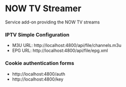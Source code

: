 # NOW TV Streamer

Service add-on providing the NOW TV streams
    
### IPTV Simple Configuration
- M3U URL: http://localhost:4800/api/file/channels.m3u
- EPG URL: http://localhost:4800/api/file/epg.xml

### Cookie authentication forms
- http://localhost:4800/auth
- http://localhost:4800/key